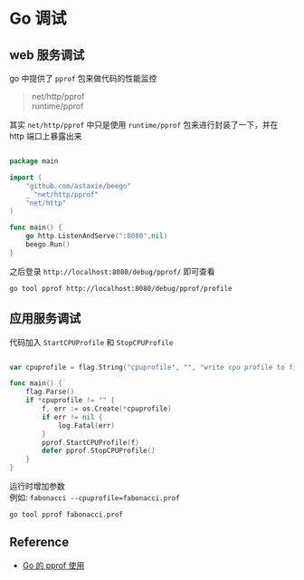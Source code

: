 # Go 调试

## web 服务调试

go 中提供了 `pprof` 包来做代码的性能监控  

> net/http/pprof  
> runtime/pprof  

其实 `net/http/pprof` 中只是使用 `runtime/pprof` 包来进行封装了一下，并在 http 端口上暴露出来  

```go

package main

import (
	"github.com/astaxie/beego"
	_ "net/http/pprof"
	"net/http"
)

func main() {
	go http.ListenAndServe(":8080",nil)
	beego.Run()
}

```

之后登录 `http://localhost:8080/debug/pprof/` 即可查看  

`go tool pprof http://localhost:8080/debug/pprof/profile`  


## 应用服务调试

代码加入 `StartCPUProfile` 和 `StopCPUProfile`  

``` go

var cpuprofile = flag.String("cpuprofile", "", "write cpu profile to file")

func main() {
    flag.Parse()
    if *cpuprofile != "" {
        f, err := os.Create(*cpuprofile)
        if err != nil {
            log.Fatal(err)
        }
        pprof.StartCPUProfile(f)
        defer pprof.StopCPUProfile()
    }
}
```


运行时增加参数  
例如: `fabonacci --cpuprofile=fabonacci.prof`  

`go tool pprof fabonacci.prof`



## Reference

* [Go 的 pprof 使用](https://www.cnblogs.com/yjf512/archive/2012/12/27/2835331.html)
